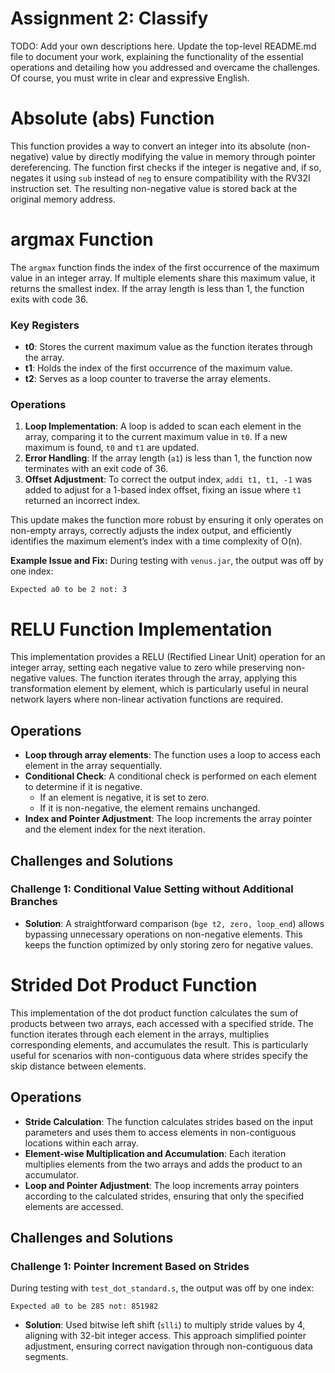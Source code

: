 # Assignment 2: Classify

TODO: Add your own descriptions here.
Update the top-level README.md file to document your work, explaining the functionality of the essential operations and detailing how you addressed and overcame the challenges. Of course, you must write in clear and expressive English.


# Absolute (abs) Function

This function provides a way to convert an integer into its absolute (non-negative) value by directly modifying the value in memory through pointer dereferencing. 
The function first checks if the integer is negative and, if so, negates it using `sub` instead of `neg` to ensure compatibility with the RV32I instruction set. The resulting non-negative value is stored back at the original memory address.


# argmax Function

The `argmax` function finds the index of the first occurrence of the maximum value in an integer array. If multiple elements share this maximum value, it returns the smallest index. If the array length is less than 1, the function exits with code 36.

### Key Registers

- **t0**: Stores the current maximum value as the function iterates through the array.
- **t1**: Holds the index of the first occurrence of the maximum value.
- **t2**: Serves as a loop counter to traverse the array elements.

### Operations

1. **Loop Implementation**: A loop is added to scan each element in the array, comparing it to the current maximum value in `t0`. If a new maximum is found, `t0` and `t1` are updated.
2. **Error Handling**: If the array length (`a1`) is less than 1, the function now terminates with an exit code of 36.
3. **Offset Adjustment**: To correct the output index, `addi t1, t1, -1` was added to adjust for a 1-based index offset, fixing an issue where `t1` returned an incorrect index. 

This update makes the function more robust by ensuring it only operates on non-empty arrays, correctly adjusts the index output, and efficiently identifies the maximum element’s index with a time complexity of O(n).

**Example Issue and Fix:**
During testing with `venus.jar`, the output was off by one index:  
```shell
Expected a0 to be 2 not: 3
```

# RELU Function Implementation

This implementation provides a RELU (Rectified Linear Unit) operation for an integer array, setting each negative value to zero while preserving non-negative values. The function iterates through the array, applying this transformation element by element, which is particularly useful in neural network layers where non-linear activation functions are required.

## Operations

- **Loop through array elements**: The function uses a loop to access each element in the array sequentially.
- **Conditional Check**: A conditional check is performed on each element to determine if it is negative.
  - If an element is negative, it is set to zero.
  - If it is non-negative, the element remains unchanged.
- **Index and Pointer Adjustment**: The loop increments the array pointer and the element index for the next iteration.

## Challenges and Solutions

### Challenge 1: Conditional Value Setting without Additional Branches
- **Solution**: A straightforward comparison (`bge t2, zero, loop_end`) allows bypassing unnecessary operations on non-negative elements. This keeps the function optimized by only storing zero for negative values.

# Strided Dot Product Function

This implementation of the dot product function calculates the sum of products between two arrays, each accessed with a specified stride. The function iterates through each element in the arrays, multiplies corresponding elements, and accumulates the result. This is particularly useful for scenarios with non-contiguous data where strides specify the skip distance between elements.

## Operations

- **Stride Calculation**: The function calculates strides based on the input parameters and uses them to access elements in non-contiguous locations within each array.
- **Element-wise Multiplication and Accumulation**: Each iteration multiplies elements from the two arrays and adds the product to an accumulator.
- **Loop and Pointer Adjustment**: The loop increments array pointers according to the calculated strides, ensuring that only the specified elements are accessed.

## Challenges and Solutions

### Challenge 1: Pointer Increment Based on Strides
During testing with `test_dot_standard.s`, the output was off by one index:  
```shell
Expected a0 to be 285 not: 851982
```
- **Solution**: Used bitwise left shift (`slli`) to multiply stride values by 4, aligning with 32-bit integer access. This approach simplified pointer adjustment, ensuring correct navigation through non-contiguous data segments.

